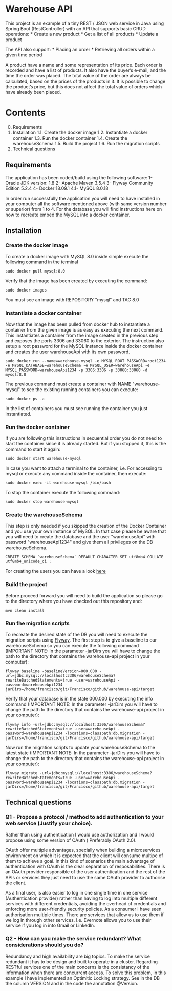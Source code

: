 Warehouse API
=======

This project is an example of a tiny REST / JSON web service in Java using Spring Boot (RestController) with an API 
that supports basic CRUD operations:
	* Create a new product
	* Get a list of all products
	* Update a product

The API also support:
	* Placing an order
	* Retrieving all orders within a given time period

A product have a name and some representation of its price.
Each order is recorded and have a list of products. It also have the buyer’s e-mail, and the time the order was placed. The total value of the order are always be calculated, based on the prices of the products in it.
It is possible to change the product’s price, but this does not affect the total value of orders which have already been placed.


# Contents

0. Requirements
1. Installation
	1.1. Create the docker image
	1.2. Instantiate a docker container
	1.3. Run the docker container
	1.4. Create the warehouseSchema
	1.5. Build the project
	1.6. Run the migration scripts
2. Technical questions
  

## Requirements

The application has been coded/build using the following software:
	1- Oracle JDK version: 1.8
	2- Apache Maven 3.5.4
	3- Flyway Community Edition 5.2.4 
	4- Docker 18.09.1
		4.1- MySQL 8.0.18   
	
In order run successfully the application you will need to have installed in your computer all the software mentioned
above (with same version number or superior) from 1 to 4. For the database you will find instructions here on how to
recreate embed the MySQL into a docker container.  
 
## Installation


### Create the docker image

To create a docker image with MySQL 8.0 inside simple execute the following command in the terminal

	sudo docker pull mysql:8.0

Verify that the image has been created by executing the command:

	sudo docker images

You must see an image with REPOSITORY "mysql" and TAG 8.0

### Instantiate a docker container

Now that the image has been pulled from docker hub to instantiate a container from the given image is as easy as executing the next command. This instantiates a container from the image created in the previous step and exposes the ports 3306 and 33060 to the exterior. The instruction also setup a root password for the MySQL instance inside the docker container and creates the user warehouseApi with its own password.

	sudo docker run --name=warehouse-mysql -e MYSQL_ROOT_PASSWORD=root1234 -e MYSQL_DATABASE=warehouseSchema -e MYSQL_USER=warehouseApi -e MYSQL_PASSWORD=warehouseApi1234 -p 3306:3306 -p 33060:33060 -d mysql:8.0

The previous command must create a container with NAME "warehouse-mysql" to see the existing running containers you can execute: 

	sudo docker ps -a

In the list of containers you must see running the container you just instantiated.

### Run the docker container

If you are following this instructions in secuential order you do not need to start the container since it is already started. But if you stopped it, this is the command to start it again: 

	sudo docker start warehouse-mysql

In case you want to attach a terminal to the container, i.e. For accessing to mysql or execute any command inside the container, then execute:

	sudo docker exec -it warehouse-mysql /bin/bash

To stop the container execute the following command:

	sudo docker stop warehouse-mysql



### Create the warehouseSchema

This step is only needed if you skipped the creation of the Docker Container and you use your own instance of MySQL. In that case please be aware that you will need to create the database and the user "warehouseApi" with password "warehouseApi1234" and give them all privileges on the DB warehouseSchema.

	CREATE SCHEMA `warehouseSchema` DEFAULT CHARACTER SET utf8mb4 COLLATE utf8mb4_unicode_ci ;

For creating the users you can have a look [here](https://www.digitalocean.com/community/tutorials/how-to-create-a-new-user-and-grant-permissions-in-mysql)


### Build the project

Before proceed forward you will need to build the application so please go to the directory where you have checked out this repository and:

	mvn clean install


### Run the migration scripts

To recreate the desired state of the DB you will need to execute the migration scripts using [Flyway](https://flywaydb.org/getstarted/why). The first step is to give a baseline to our warehouseSchema so you can execute the following command (IMPORTANT NOTE: In the parameter -jarDirs you will have to change the path to the directory that contains the warehouse-api project in your computer):

	flyway baseline -baselineVersion=000.000 -url=jdbc:mysql://localhost:3306/warehouseSchema?rewriteBatchedStatements=true -user=warehouseApi -password=warehouseApi1234 -jarDirs=/home/francisco/git/Francisco/github/warehouse-api/target  


Verify that your database is in the state 000.000 by executing the info command (IMPORTANT NOTE: In the parameter -jarDirs you will have to change the path to the directory that contains the warehouse-api project in your computer):

	flyway info -url=jdbc:mysql://localhost:3306/warehouseSchema?rewriteBatchedStatements=true -user=warehouseApi -password=warehouseApi1234 -locations=classpath:db.migration -jarDirs=/home/francisco/git/Francisco/github/warehouse-api/target


Now run the migration scripts to update your warehouseSchema to the latest state (IMPORTANT NOTE: In the parameter -jarDirs you will have to change the path to the directory that contains the warehouse-api project in your computer):

	flyway migrate -url=jdbc:mysql://localhost:3306/warehouseSchema?rewriteBatchedStatements=true -user=warehouseApi -password=warehouseApi1234 -locations=classpath:db.migration -jarDirs=/home/francisco/git/Francisco/github/warehouse-api/target

 
## Technical questions


### Q1 - Propose a protocol / method to add authentication to your web service (Justify your choice).

Rather than using authentication I would use authorization and I would propose using some  version of OAuth ( Preferably OAuth 2.0).

OAuth offer multiple advantages, specially when building a microservices environment on which it is expected that the client will consume multipe of them to achieve a goal. In this kind of scenarios the main advantage of authentication with OAuth is the clear separation of resposabilities. There is an OAuth provider responsible of the user authentication and the rest
of the APIs or services they just need to use the same OAuth provider to authorise the client.

As a final user, is also easier to log in one single time in one service (Authentication provider) rather than having to log into multiple different services with different credentials, avoiding the overhead of credentials and enforcing more user-friendly security policies. As a consumer I have seen authorisation multiple times. There are services that allow us to use them if we log in through other services. I.e. Evernote allows you to use their service if you log in into Gmail or LinkedIn. 


### Q2 - How can you make the service redundant? What considerations should you do?

Redundancy and high availability are big topics. To make the service redundant it has to be design and built to operate in a cluster. Regarding RESTful services one of the main concerns is the consistancy of the information when there are concurrent access. To solve this problem, in this example I have implemented an Optimitic Locking strategy. See in the DB the column VERSION and in the code the annotation @Version.





